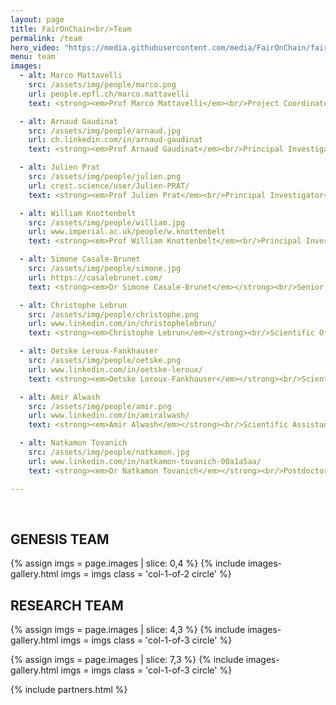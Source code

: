 ```yaml
---
layout: page
title: FairOnChain<br/>Team
permalink: /team
hero_video: "https://media.githubusercontent.com/media/FairOnChain/faironchain.github.io/main/assets/video/net.mp4"
menu: team
images:
  - alt: Marco Mattavelli
    src: /assets/img/people/marco.png
    url: people.epfl.ch/marco.mattavelli
    text: <strong><em>Prof Marco Mattavelli</em><br/>Project Coordinator & Principal Investigator</strong><br/>Professor<br/>École Polytechnique Fédérale de Lausanne

  - alt: Arnaud Gaudinat
    src: /assets/img/people/arnaud.jpg
    url: ch.linkedin.com/in/arnaud-gaudinat
    text: <strong><em>Prof Arnaud Gaudinat</em><br/>Principal Investigator</strong><br/>Professor<br/>Haute École de Gestion de Genève/Haute École Spécialisée de Suisse Occidentale

  - alt: Julien Prat
    src: /assets/img/people/julien.png
    url: crest.science/user/Julien-PRAT/
    text: <strong><em>Prof Julien Prat</em><br/>Principal Investigator</strong><br/>Head of Blockchain@X<br/>Researcher Director CNRS<br/>CREST, École Polytechnique de Paris

  - alt: William Knottenbelt
    src: /assets/img/people/william.jpg
    url: www.imperial.ac.uk/people/w.knottenbelt
    text: <strong><em>Prof William Knottenbelt</em><br/>Principal Investigator</strong><br/>Head of Centre for Cryptocurrency Research<br/>Professor<br/>Imperial College London

  - alt: Simone Casale-Brunet
    src: /assets/img/people/simone.jpg
    url: https://casalebrunet.com/
    text: <strong><em>Dr Simone Casale-Brunet</em></strong><br/>Senior Researcher<br/>École Polytechnique Fédérale de Lausanne

  - alt: Christophe Lebrun
    src: /assets/img/people/christophe.png
    url: www.linkedin.com/in/christophelebrun/
    text: <strong><em>Christophe Lebrun</em></strong><br/>Scientific Officer<br/>Haute École de Gestion de Genève/Haute École Spécialisée de Suisse Occidentale

  - alt: Oetske Leroux-Fankhauser
    src: /assets/img/people/oetske.png
    url: www.linkedin.com/in/oetske-leroux/
    text: <strong><em>Oetske Leroux-Fankhauser</em></strong><br/>Scientific Assistant<br/>Haute École de Gestion de Genève/Haute École Spécialisée de Suisse Occidentale

  - alt: Amir Alwash
    src: /assets/img/people/amir.png
    url: www.linkedin.com/in/amiralwash/
    text: <strong><em>Amir Alwash</em></strong><br/>Scientific Assistant<br/>Haute École de Gestion de Genève/Haute École Spécialisée de Suisse Occidentale

  - alt: Natkamon Tovanich
    src: /assets/img/people/natkamon.jpg
    url: www.linkedin.com/in/natkamon-tovanich-00a1a5aa/
    text: <strong><em>Dr Natkamon Tovanich</em></strong><br/>Postdoctoral Researcher<br/>CREST, École Polytechnique de Paris

---
```


<p>&nbsp;</p>

<h2 class="aqua">GENESIS TEAM</h2>

{% assign imgs = page.images | slice: 0,4 %}
{% include images-gallery.html imgs = imgs class = 'col-1-of-2 circle' %}


<h2 class="aqua">RESEARCH TEAM</h2>

{% assign imgs = page.images | slice: 4,3 %}
{% include images-gallery.html imgs = imgs class = 'col-1-of-3 circle' %}

{% assign imgs = page.images | slice: 7,3 %}
{% include images-gallery.html imgs = imgs class = 'col-1-of-3 circle' %}


{% include partners.html %}
